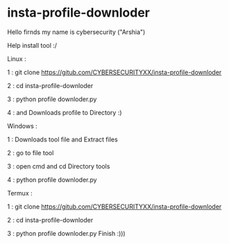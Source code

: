 # insta-profile-downloder

Hello firnds my name is cybersecurity ("Arshia") 



Help install tool :/


Linux :   

1 : git clone https://gitub.com/CYBERSECURITYXX/insta-profile-downloder


2 : cd insta-profile-downloder 

3 : python profile downloder.py

4 : and Downloads profile to Directory :)

Windows :  


1 : Downloads tool file and Extract files

2 : go to file tool  

3 : open cmd and cd Directory tools 

4 : python profile downloder.py 

Termux :  


1 : git clone https://gitub.com/CYBERSECURITYXX/insta-profile-downloder 


2 : cd insta-profile-downloder 


3 : python profile downloder.py  Finish :))) 
